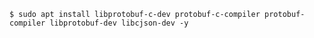 ```shell-session
$ sudo apt install libprotobuf-c-dev protobuf-c-compiler protobuf-compiler libprotobuf-dev libcjson-dev -y
```